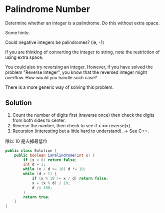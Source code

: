 # Palindrome Number

Determine whether an integer is a palindrome. Do this without extra space.

Some hints:

Could negative integers be palindromes? (ie, -1)

If you are thinking of converting the integer to string, note the restriction of using extra space.

You could also try reversing an integer. However, if you have solved the problem "Reverse Integer", you know that the reversed integer might overflow. How would you handle such case?

There is a more generic way of solving this problem.

## Solution

1. Count the number of digits first (traverse once) then check the digits from both sides to center.
2. Reverse the number, then check to see if x == reverse(x).
3. Recursion (interesting but a little hard to understand). -> See C++.

除以 10 是去掉最低位

```java
public class Solution {
    public boolean isPalindrome(int x) {
        if (x < 0) return false;
        int d = 1;
        while (x / d >= 10) d *= 10;
        while (d > 1) {
            if (x % 10 != x / d) return false;
            x = (x % d) / 10;
            d /= 100;
        }
        return true;
    }
}
```